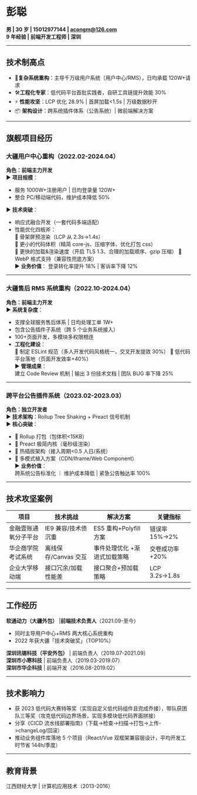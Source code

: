 # 彭聪

​**男 | 30 岁 | 15012977144 | acongm@126.com**​  
​**9 年经验 | 前端开发工程师 | 深圳**​

---

## 技术制高点

- 🚀 ​**复杂系统重构**​：主导千万级用户系统（用户中心/RMS），日均承载 120W+请求
- 🛠️ ​**工程化专家**​：低代码平台首批实践者，自研工具链提升效能 30%
- ⚡ ​**性能攻坚**​：LCP 优化 28.9% | 首屏加载<1.5s | 万级数据秒开
- 📦 ​**架构设计**​：跨系统插件体系（公告系统）| 微前端解决方案

---

## 旗舰项目经历

### 大疆用户中心重构（2022.02-2024.04）

​**角色：前端主力开发 ​**​  
▶ ​**项目规模**​：

- 服务 1000W+注册用户 | 日均登录量 120W+
- 整合 PC/移动端代码，维护成本降低 50%

▶ ​**技术突破**​：

- 响应式融合开发（一套代码多端适配）
- 性能优化四板斧：  
   🔹 骨架屏预渲染（LCP 从 2.3s→1.4s）  
   🔹 更小的代码体积（精简 core-js、压缩字体、优化打包 css）  
   🔹 更快的加载&渲染速度（开启 TLS 1.3、合理的加载顺序、gzip 压缩）
  🔹 WebP 格式支持（兼容性兜底方案）  
  ▶ ​**业务价值**​：
  登录转化率提升 18% | 客诉率下降 12%

---

### 大疆售后 RMS 系统重构（2022.10-2024.04）

​**角色：前端主力开发 ​**​  
▶ ​**系统复杂度**​：

- 支撑全球服务售后体系 | 日均处理工单 1W+
- 包含公告插件子系统（跨 5 个业务系统接入）
- 100+页面开发，多模块多权限相连
- ​**工程化建设**​：  
   🔸 制定 ESLint 规范（多人开发代码风格统一，交叉开发提效 30%）
  🔸 低代码平台落地（页面开发效率+40%）  
  ▶ ​**管理成果**​：  
   建立 Code Review 机制 | 输出 3 份技术文档 | 团队 BUG 率下降 25%

---

<!--
## 技术中台项目

### 大疆DevOps平台维护（2023.03-至今）
​**角色：核心开发者**​
▶ ​**系统模块**​：
权限管理 | 需求管理 | 自动化测试 | 文档中心等8大模块
▶ ​**技术亮点**​：
- RBAC权限体系（12+角色层级）
- 配置驱动开发（90%表单页JSON生成）
- 虚拟滚动表格（万级数据秒开）
▶ ​**业务价值**​：
  流程审批效率提升60% | 日均操作量50W+
-->

### 跨平台公告插件系统（2023.02-2023.03）

​**角色：独立开发者**​  
▶ ​**技术架构**​：Rollup Tree Shaking + Preact 信号机制  
▶ ​**核心突破**​：

- 🔸 Rollup 打包（包体积<15KB）
- 🔸 Preact 极简内核（毫秒级渲染）
- 🔸 热插拔架构（接入周期<0.5 人日/系统）
- 🔸 多模式植入方案（CDN/Iframe/Web Component）  
  ▶ ​**业务价值**​：  
  跨系统公告标准化 ｜ 维护成本降低 | 紧急公告触达率 100%

---

## 技术攻坚案例

| 项目                 | 技术挑战             | 解决方案                        | 关键指标       |
| -------------------- | -------------------- | ------------------------------- | -------------- |
| 金融壹账通氧分子平台 | IE9 兼容/技术债沉重  | ES5 重构+Polyfill 方案          | 错误率 15%→2%  |
| 华企商学院考试系统   | 离线保存/Canvas 交互 | 事件处理优化 ​+渐进式加载策略 ​ | 交卷成功率+20% |
| 企业大学移动端       | 接口冗余/加载性能差  | 接口聚合+预加载策略             | LCP 3.2s→1.8s  |

---

## 工作经历

​**软通动力（大疆外包）​**​ | ​**前端技术负责人**​（2021.09-至今）

- 同时主导用户中心+RMS 两大核心系统重构
- 2022 年获大疆「技术突破奖」（TOP10%）

​**深圳讯锡科技（平安外包）​**​ | 前端负责人（2019.07-2021.09）  
​**深圳市小寒科技**​ | 前端负责人（2019.03-2019.07）  
​**深圳市华企科技**​ | 前端开发（2016.08-2019.02）

---

## 技术影响力

- 获 2023 低代码大赛特等奖（实现自定义低代码组件且完成乔接），带队获团队三等奖（攻克低代码边界场景，实现多模块低代码界面拼接）
- 分享《CICD 流水线部署指南》（下载->检查->扫描->打包->上传->changeLog/回滚）
- 推动业务组件库落地 5 个项目（React/Vue 双框架兼容层设计，平均开发工时节省 144h/季度）

---

## 教育背景

江西财经大学 | 计算机应用技术（2013-2016）
